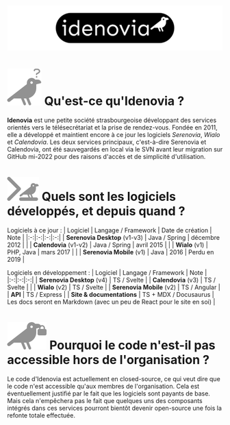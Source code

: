 ![idenovia](https://github.com/Idenovia/.github/blob/main/assets/logo_header.png?raw=true)


# ![Qui sommes-nous?](https://github.com/Idenovia/.github/blob/main/assets/question.png?raw=true) Qu'est-ce qu'Idenovia ?

**Idenovia** est une petite société strasbourgeoise développant des services orientés vers le télésecrétariat et la prise de rendez-vous. Fondée en 2011, elle a développé et maintient encore à ce jour les logiciels *Serenovia*, *Wialo* et *Calendovia*. Les deux services principaux, c'est-à-dire Serenovia et Calendovia, ont été sauvegardés en local via le SVN avant leur migration sur GitHub mi-2022 pour des raisons d'accès et de simplicité d'utilisation.

# ![Quels logiciels?](https://github.com/Idenovia/.github/blob/main/assets/code.png?raw=true) Quels sont les logiciels développés, et depuis quand ?

Logiciels à ce jour :
| Logiciel | Langage / Framework | Date de création | Note |
|:-:|:-:|:-:|:-:|
| **Serenovia Desktop** (v1-v3) | Java / Spring | décembre 2012 | |
| **Calendovia** (v1-v2) | Java / Spring | avril 2015 | |
| **Wialo** (v1) | PHP, Java | mars 2017 | |
| **Serenovia Mobile** (v1) | Java | 2016 | Perdu en 2019 |

Logiciels en développement :
| Logiciel | Langage / Framework | Note |
|:-:|:-:|:-:|
| **Serenovia Desktop** (v4) | TS / Svelte |
| **Calendovia** (v3) | TS / Svelte |  |
| **Wialo** (v2) | TS / Svelte |
| **Serenovia Mobile** (v2) | TS / Angular |
| **API** | TS / Express |
| **Site & documentations** | TS + MDX / Docusaurus | Les docs seront en Markdown (avec un peu de React pour le site en soi) |

# ![Pourquoi en closed source?](https://github.com/Idenovia/.github/blob/main/assets/lock.png?raw=true) Pourquoi le code n'est-il pas accessible hors de l'organisation ?

Le code d'Idenovia est actuellement en closed-source, ce qui veut dire que le code n'est accessible qu'aux membres de l'organisation. Cela est éventuellement justifié par le fait que les logiciels sont payants de base. Mais cela n'empêchera pas le fait que quelques uns des composants intégrés dans ces services pourront bientôt devenir open-source une fois la refonte totale effectuée.

